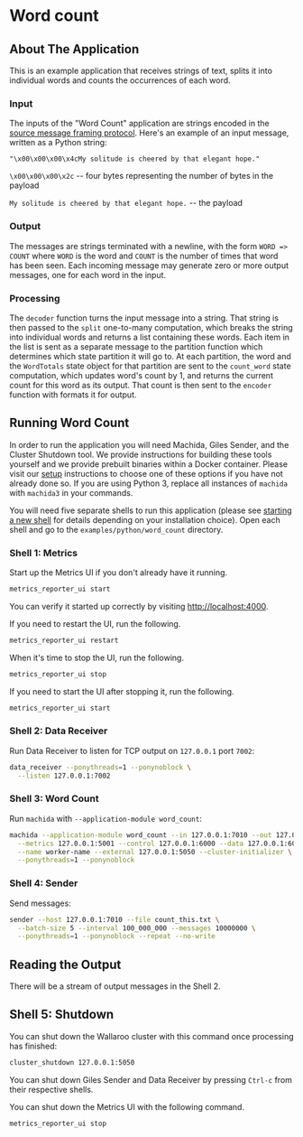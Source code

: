 # Word count

## About The Application

This is an example application that receives strings of text, splits it into individual words and counts the occurrences of each word.

### Input

The inputs of the "Word Count" application are strings encoded in the [source message framing protocol](https://docs.wallaroolabs.com/python-tutorial/tcp-decoders-and-encoders/#framed-message-protocols). Here's an example of an input message, written as a Python string:

```
"\x00\x00\x00\x4cMy solitude is cheered by that elegant hope."
```

`\x00\x00\x00\x2c` -- four bytes representing the number of bytes in the payload

`My solitude is cheered by that elegant hope.` -- the payload

### Output

The messages are strings terminated with a newline, with the form `WORD => COUNT` where `WORD` is the word and `COUNT` is the number of times that word has been seen. Each incoming message may generate zero or more output messages, one for each word in the input.

### Processing

The `decoder` function turns the input message into a string. That string is then passed to the `split` one-to-many computation, which breaks the string into individual words and returns a list containing these words. Each item in the list is sent as a separate message to the partition function which determines which state partition it will go to. At each partition, the word and the `WordTotals` state object for that partition are sent to the `count_word` state computation, which updates word's count by 1, and returns the current count for this word as its output. That count is then sent to the `encoder` function with formats it for output.

## Running Word Count

In order to run the application you will need Machida, Giles Sender, and the Cluster Shutdown tool. We provide instructions for building these tools yourself and we provide prebuilt binaries within a Docker container. Please visit our [setup](https://docs.wallaroolabs.com/python-installation/) instructions to choose one of these options if you have not already done so.
If you are using Python 3, replace all instances of `machida` with `machida3` in your commands.

You will need five separate shells to run this application (please see [starting a new shell](https://docs.wallaroolabs.com/python-tutorial/starting-a-new-shell/) for details depending on your installation choice). Open each shell and go to the `examples/python/word_count` directory.

### Shell 1: Metrics

Start up the Metrics UI if you don't already have it running.

```bash
metrics_reporter_ui start
```

You can verify it started up correctly by visiting [http://localhost:4000](http://localhost:4000).

If you need to restart the UI, run the following.

```bash
metrics_reporter_ui restart
```

When it's time to stop the UI, run the following.

```bash
metrics_reporter_ui stop
```

If you need to start the UI after stopping it, run the following.

```bash
metrics_reporter_ui start
```

### Shell 2: Data Receiver

Run Data Receiver to listen for TCP output on `127.0.0.1` port `7002`:

```bash
data_receiver --ponythreads=1 --ponynoblock \
  --listen 127.0.0.1:7002
```

### Shell 3: Word Count

Run `machida` with `--application-module word_count`:

```bash
machida --application-module word_count --in 127.0.0.1:7010 --out 127.0.0.1:7002 \
  --metrics 127.0.0.1:5001 --control 127.0.0.1:6000 --data 127.0.0.1:6001 \
  --name worker-name --external 127.0.0.1:5050 --cluster-initializer \
  --ponythreads=1 --ponynoblock
```

### Shell 4: Sender

Send messages:

```bash
sender --host 127.0.0.1:7010 --file count_this.txt \
  --batch-size 5 --interval 100_000_000 --messages 10000000 \
  --ponythreads=1 --ponynoblock --repeat --no-write
```

## Reading the Output

There will be a stream of output messages in the Shell 2.

## Shell 5: Shutdown

You can shut down the Wallaroo cluster with this command once processing has finished:

```bash
cluster_shutdown 127.0.0.1:5050
```

You can shut down Giles Sender and Data Receiver by pressing `Ctrl-c` from their respective shells.

You can shut down the Metrics UI with the following command.

```bash
metrics_reporter_ui stop
```
